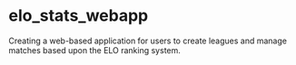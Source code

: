 # elo_stats_webapp
Creating a web-based application for users to create leagues and manage matches based upon the ELO ranking system.
